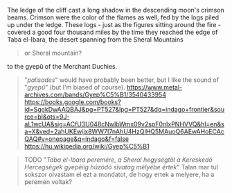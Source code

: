 The ledge of the cliff cast a long shadow in the descending moon's crimson beams. Crimson were the color of the flames as well, fed by the logs piled up under the ledge. These logs - just as the figures sitting around the fire - covered a good four thousand miles by the time they reached the edge of Taba el-Ibara, the desert spanning from the Sheral Mountains

> or Sheral mountain?

to the gyepű of the Merchant Duchies.

> "_palisades_" would have probably been better, but I like the sound of "_gyepű_" (but I'm biased of course).
> https://www.metal-archives.com/bands/Gyep%C5%B1/3540433954
> https://books.google.com/books?id=SgokDwAAQBAJ&pg=PT527&lpg=PT527&dq=indago+frontier&source=bl&ots=9J-aL1wcUA&sig=ACfU3U048cNwIbWmx09v2spF0nIxPNHVVQ&hl=en&sa=X&ved=2ahUKEwijx8WW7I7nAhU4HzQIHQ5MAuoQ6AEwAHoECAcQAQ#v=onepage&q=indago&f=false
> https://hu.wikipedia.org/wiki/Gyep%C5%B1

> TODO
> "_Taba el-Ibara peremére, a Sheral hegységtöl a Kereskedö Hercegségek gyepéiig húzódó sivatag mélyébe értek_"
> Talan mar tul sokszor olvastam el ezt a mondatot, de hogy ertek a melyere, ha a peremen voltak?
